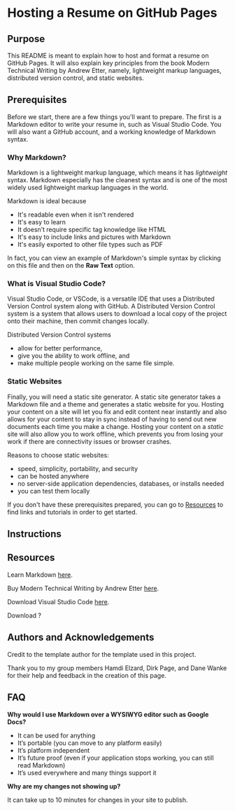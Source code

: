 # Hosting a Resume on GitHub Pages

## Purpose

This README is meant to explain how to host and format a resume on GitHub Pages. It will also explain key principles from the book Modern Technical Writing by Andrew Etter, namely, lightweight markup languages, distributed version control, and static websites.

## Prerequisites

Before we start, there are a few things you'll want to prepare. The first is a Markdown editor to write your resume in, such as Visual Studio Code. You will also want a GitHub account, and a working knowledge of Markdown syntax.

### Why Markdown?

Markdown is a lightweight markup language, which means it has *lightweight* syntax. Markdown especially has the cleanest syntax and is one of the most widely used lightweight markup languages in the world.

Markdown is ideal because
- It's readable even when it isn't rendered
- It's easy to learn
- It doesn’t require specific tag knowledge like HTML
- It's easy to include links and pictures with Markdown
- It's easily exported to other file types such as PDF

In fact, you can view an example of Markdown's simple syntax by clicking on this file and then on the **Raw Text** option.

### What is Visual Studio Code?

Visual Studio Code, or VSCode, is a versatile IDE that uses a Distributed Version Control system along with GitHub. A Distributed Version Control system is a system that allows users to download a local copy of the project onto their machine, then commit changes locally.

Distributed Version Control systems
- allow for better performance,
- give you the ability to work offline, and
- make multiple people working on the same file simple.

### Static Websites

Finally, you will need a static site generator. A static site generator takes a Markdown file and a theme and generates a static website for you. Hosting your content on a site will let you fix and edit content near instantly and also allows for your content to stay in sync instead of having to send out new documents each time you make a change. Hosting your content on a *static* site will also allow you to work offline, which prevents you from losing your work if there are connectivity issues or browser crashes.

Reasons to choose static websites:
- speed, simplicity, portability, and security
- can be hosted anywhere
- no server-side application dependencies, databases, or installs needed
- you can test them locally

If you don't have these prerequisites prepared, you can go to [Resources](#resources) to find links and tutorials in order to get started.

## Instructions



## Resources

Learn Markdown [here](https://www.markdowntutorial.com/).

Buy Modern Technical Writing by Andrew Etter [here](https://www.amazon.ca/Modern-Technical-Writing-Introduction-Documentation-ebook/dp/B01A2QL9SS).

Download Visual Studio Code [here](https://code.visualstudio.com/download).

Download ?

## Authors and Acknowledgements

Credit to the template author for the template used in this project.

Thank you to my group members Hamdi Elzard, Dirk Page, and Dane Wanke for their help and feedback in the creation of this page.

## FAQ

**Why would I use Markdown over a WYSIWYG editor such as Google Docs?**

- It can be used for anything
- It’s portable (you can move to any platform easily)
- It’s platform independent
- It’s future proof (even if your application stops working, you can still read Markdown)
- It’s used everywhere and many things support it

**Why are my changes not showing up?**

It can take up to 10 minutes for changes in your site to publish.